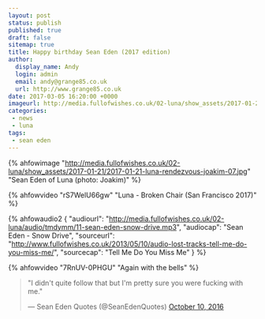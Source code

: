 ```yaml
---
layout: post
status: publish
published: true
draft: false
sitemap: true
title: Happy birthday Sean Eden (2017 edition)
author:
  display_name: Andy
  login: admin
  email: andy@grange85.co.uk
  url: http://www.grange85.co.uk
date: 2017-03-05 16:20:00 +0000
imageurl: http://media.fullofwishes.co.uk/02-luna/show_assets/2017-01-21/2017-01-21-luna-rendezvous-joakim-07.jpg
categories:
 - news
 - luna
tags:
 - sean eden
---
```

{% ahfowimage "http://media.fullofwishes.co.uk/02-luna/show_assets/2017-01-21/2017-01-21-luna-rendezvous-joakim-07.jpg" "Sean Eden of Luna (photo: Joakim)" %}

{% ahfowvideo "rS7WelU66gw" "Luna - Broken Chair (San Francisco 2017)" %}

{% ahfowaudio2
  {
  "audiourl": "http://media.fullofwishes.co.uk/02-luna/audio/tmdymm/11-sean-eden-snow-drive.mp3",
  "audiocap": "Sean Eden - Snow Drive",
  "sourceurl": "http://www.fullofwishes.co.uk/2013/05/10/audio-lost-tracks-tell-me-do-you-miss-me/",
  "sourcecap": "Tell Me Do You Miss Me"
  }
%}

{% ahfowvideo "7RnUV-0PHGU" "Again with the bells" %}

<blockquote class="twitter-tweet" data-lang="en"><p lang="en" dir="ltr">&quot;I didn&#39;t quite follow that but I&#39;m pretty sure you were fucking with me.&quot;</p>&mdash; Sean Eden Quotes (@SeanEdenQuotes) <a href="https://twitter.com/SeanEdenQuotes/status/785553410460413952">October 10, 2016</a></blockquote>
<script async src="//platform.twitter.com/widgets.js" charset="utf-8"></script>